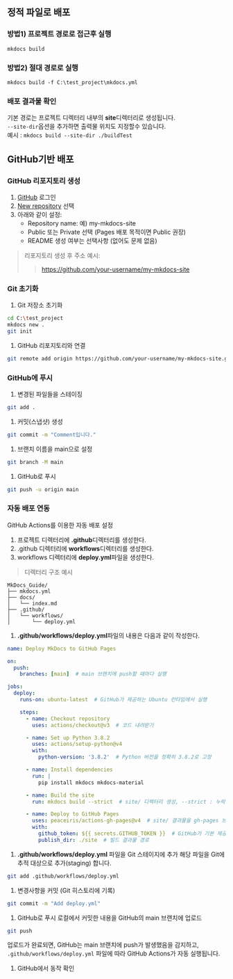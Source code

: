 ## 정적 파일로 배포
### 방법1) 프로젝트 경로로 접근후 실행
`mkdocs build`
### 방법2) 절대 경로로 실행
`mkdocs build -f C:\test_project\mkdocs.yml`
### 배포 결과물 확인
기본 경로는 프로젝트 디렉터리 내부의 **site**디렉터리로 생성됩니다.  
`--site-dir`옵션을 추가하면 출력물 위치도 지정할수 있습니다.  
예시 : `mkdocs build --site-dir ./buildTest`

## GitHub기반 배포
### GitHub 리포지토리 생성
1. [GitHub](https://github.com) 로그인
1. [New repository](https://github.com/new) 선택
1. 아래와 같이 설정:
    * Repository name: 예) my-mkdocs-site
    * Public 또는 Private 선택 (Pages 배포 목적이면 Public 권장)
    * README 생성 여부는 선택사항 (없어도 문제 없음)
>리포지토리 생성 후 주소 예시:
>>https://github.com/your-username/my-mkdocs-site
### Git 초기화
1. Git 저장소 초기화
```bash
cd C:\test_project
mkdocs new .
git init
```
1. GitHub 리포지토리와 연결
```bash
git remote add origin https://github.com/your-username/my-mkdocs-site.git
```
### GitHub에 푸시
1. 변경된 파일들을 스테이징
```bash
git add .
```
1. 커밋(스냅샷) 생성
```bash
git commit -m "Comment입니다."
```
1. 브랜치 이름을 main으로 설정
```bash
git branch -M main
```
1. GitHub로 푸시
```bash
git push -u origin main
```
### 자동 배포 연동
GitHub Actions를 이용한 자동 배포 설정

1. 프로젝트 디렉터리에 **.github**디렉터리를 생성한다.
1. .github 디렉터리에 **workflows**디렉터리를 생성한다.
1. workflows 디렉터리에 **deploy.yml**파일을 생성한다.
>디렉터리 구조 예시
```
MkDocs_Guide/
├── mkdocs.yml
├── docs/
│   └── index.md
├── .github/
│   └── workflows/
│       └── deploy.yml
```

1. **.github/workflows/deploy.yml**파일의 내용은 다음과 같이 작성한다.
```yaml
name: Deploy MkDocs to GitHub Pages

on:
  push:
    branches: [main]  # main 브랜치에 push할 때마다 실행

jobs:
  deploy:
    runs-on: ubuntu-latest  # GitHub가 제공하는 Ubuntu 런타임에서 실행

    steps:
      - name: Checkout repository
        uses: actions/checkout@v3  # 코드 내려받기

      - name: Set up Python 3.8.2
        uses: actions/setup-python@v4
        with:
          python-version: '3.8.2'  # Python 버전을 정확히 3.8.2로 고정

      - name: Install dependencies
        run: |
          pip install mkdocs mkdocs-material

      - name: Build the site
        run: mkdocs build --strict  # site/ 디렉터리 생성, --strict : 누락된 링크나 문서가 있을 경우 실패하게 함 (선택 사항)

      - name: Deploy to GitHub Pages
        uses: peaceiris/actions-gh-pages@v4  # site/ 결과물을 gh-pages 브랜치에 자동 푸시
        with:
          github_token: ${{ secrets.GITHUB_TOKEN }}  # GitHub가 기본 제공하는 인증 토큰 (별도 설정 필요 없음)
          publish_dir: ./site  # 빌드 결과물 경로

```
1. **.github/workflows/deploy.yml** 파일을 Git 스테이지에 추가
해당 파일을 Git에 추적 대상으로 추가(staging) 합니다.
```bash
git add .github/workflows/deploy.yml
```
1. 변경사항을 커밋 (Git 히스토리에 기록)
```bash
git commit -m "Add deploy.yml"
```
1. GitHub로 푸시
로컬에서 커밋한 내용을 GitHub의 main 브랜치에 업로드
```bash
git push
```
업로드가 완료되면, GitHub는 main 브랜치에 push가 발생했음을 감지하고,  
`.github/workflows/deploy.yml` 파일에 따라 GitHub Actions가 자동 실행됩니다.
1. GitHub에서 동작 확인